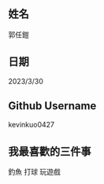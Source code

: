 姓名
----
郭任鎧

日期
----
2023/3/30

Github Username
---------------
kevinkuo0427

我最喜歡的三件事
---------------
釣魚
打球
玩遊戲